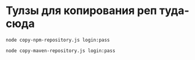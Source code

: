 # Тулзы для копирования реп туда-сюда

```node copy-npm-repository.js login:pass```

```node copy-maven-repository.js login:pass```
